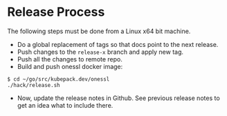 # Release Process

The following steps must be done from a Linux x64 bit machine.

- Do a global replacement of tags so that docs point to the next release.
- Push changes to the `release-x` branch and apply new tag.
- Push all the changes to remote repo.
- Build and push onessl docker image:

```console
$ cd ~/go/src/kubepack.dev/onessl
./hack/release.sh
```

- Now, update the release notes in Github. See previous release notes to get an idea what to include there.
